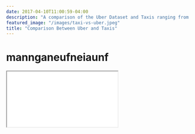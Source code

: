 ```yaml
---
date: 2017-04-10T11:00:59-04:00
description: "A comparison of the Uber Dataset and Taxis ranging from ... to ..."
featured_image: "/images/taxi-vs-uber.jpeg"
title: "Comparison Between Uber and Taxis"
---
```



# mannganeufneiaunf
<iframe src = {{< baseurl >}}/peter.html style="position: relative; height: 100%; width: 100%; border: none"> </iframe>